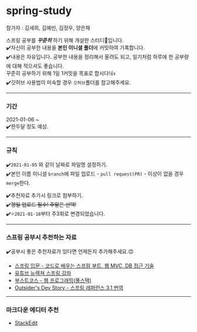 # spring-study

참가자 : 김세희, 김예빈, 김정우, 양은채

스프링 공부를 ***꾸준히*** 하기 위해 개설한 스터디💯입니다.  
✔️자신이 공부한 내용을 **본인 이니셜 폴더**에 커밋하여 기록합니다.  
✔️내용은 자유입니다. 
  공부한 내용을 정리해서 올려도 되고, 일기처럼 하루에 한 공부량에 대해 적으셔도 좋습니다.   
  꾸준히 공부하기 위해 1일 1커밋을 목표로 합시다!👍  
✔️깃허브 사용법이 미숙할 경우 `깃허브`폴더를 참고해주세요.

-----  

### 기간
2021-01-06 ~   
✔️한두달 정도 예상.

----

### 규칙
✔️`2021-01-05` 와 같이 날짜로 파일명 설정하기.  
✔️본인 이름 이니셜 `branch`에 파일 업로드 - `pull request(PR)` - 이상이 없을 경우 `merge`한다.  

✔️추천자료 추가시 링크로 첨부하기.  
✔️~~평일 업로드 필수! 주말은 선택!~~  
✔️⭐`2021-01-18`부터 주3회로 변경되었습니다.
  
----

    
### 스프링 공부시 추천하는 자료
✔️공부시 좋은 추천자료가 있다면 언제든지 추가해주세요.😊
- [스프링 입문 - 코드로 배우는 스프링 부트, 웹 MVC, DB 접근 기술](https://www.inflearn.com/course/%EC%8A%A4%ED%94%84%EB%A7%81-%EC%9E%85%EB%AC%B8-%EC%8A%A4%ED%94%84%EB%A7%81%EB%B6%80%ED%8A%B8#)
- [유튜브 뉴렉쳐 스프링 강좌](https://youtube.com/playlist?list=PLq8wAnVUcTFUHYMzoV2RoFoY2HDTKru3T)
- [부스트코스 - 웹 프로그래밍(풀스택)](https://www.boostcourse.org/web316)
- [Outsider's Dev Story - 스프링 레퍼런스 3.1 번역](https://blog.outsider.ne.kr/tag/spring_reference_documentation)

----

### 마크다운 에디터 추천
- [StackEdit](https://stackedit.io/)
  
